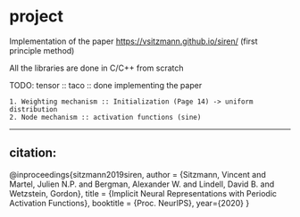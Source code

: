 # project

Implementation of the paper https://vsitzmann.github.io/siren/ (first principle method)

All the libraries are done in C/C++ from scratch


TODO: 
  tensor :: taco :: done 
  implementing the paper 
  
    1. Weighting mechanism :: Initialization (Page 14) -> uniform distribution
    2. Node mechanism :: activation functions (sine) 

---------------------------------------------------------------------
citation:
---------------------------------------------------------------------
@inproceedings{sitzmann2019siren,
                author = {Sitzmann, Vincent
                          and Martel, Julien N.P.
                          and Bergman, Alexander W.
                          and Lindell, David B.
                          and Wetzstein, Gordon},
                title = {Implicit Neural Representations
                          with Periodic Activation Functions},
                booktitle = {Proc. NeurIPS},
                year={2020}
            }
